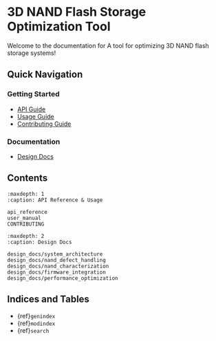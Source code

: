 # 3D NAND Flash Storage Optimization Tool

Welcome to the documentation for A tool for optimizing 3D NAND flash storage systems!

## Quick Navigation

### Getting Started
- [API Guide](api_reference.md)
- [Usage Guide](user_manual.md)
- [Contributing Guide](CONTRIBUTING.md)

### Documentation
- [Design Docs](design_docs/system_architecture.md)

## Contents

```{toctree}
:maxdepth: 1
:caption: API Reference & Usage

api_reference
user_manual
CONTRIBUTING
```

```{toctree}
:maxdepth: 2
:caption: Design Docs

design_docs/system_architecture
design_docs/nand_defect_handling
design_docs/nand_characterization
design_docs/firmware_integration
design_docs/performance_optimization
```

## Indices and Tables

* {ref}`genindex`
* {ref}`modindex`
* {ref}`search`